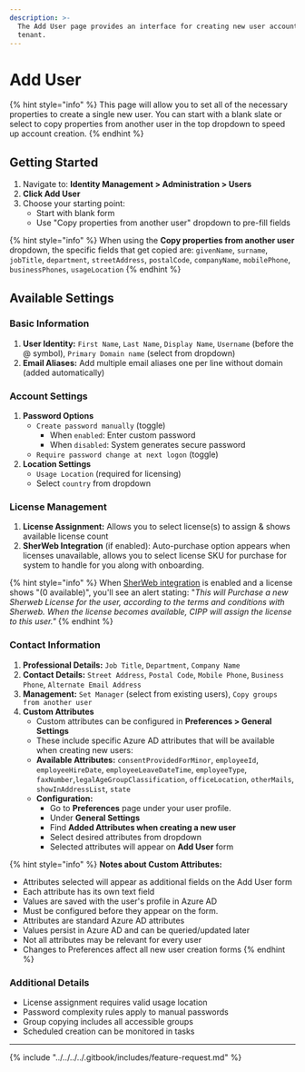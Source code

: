 ```yaml
---
description: >-
  The Add User page provides an interface for creating new user accounts in your
  tenant.
---
```


# Add User

{% hint style="info" %}
This page will allow you to set all of the necessary properties to create a single new user. You can start with a blank slate or select to copy properties from another user in the top dropdown to speed up account creation.
{% endhint %}

## Getting Started

1. Navigate to: **Identity Management > Administration > Users**
2. **Click Add User**
3. Choose your starting point:
   * Start with blank form
   * Use "Copy properties from another user" dropdown to pre-fill fields

{% hint style="info" %}
When using the **Copy properties from another user** dropdown, the specific fields that get copied are: `givenName`, `surname`, `jobTitle`, `department`, `streetAddress`, `postalCode`, `companyName`, `mobilePhone`, `businessPhones`, `usageLocation`
{% endhint %}

## Available Settings

### Basic Information

1. **User Identity:** `First Name`, `Last Name`, `Display Name`, `Username` (before the @ symbol), `Primary Domain name` (select from dropdown)
2. **Email Aliases:**  Add multiple email aliases one per line without domain (added automatically)

### Account Settings

1. **Password Options**
   * `Create password manually` (toggle)
     * When `enabled`: Enter custom password
     * When `disabled`: System generates secure password
   * `Require password change at next logon` (toggle)
2. **Location Settings**
   * `Usage Location` (required for licensing)
   * Select `country` from dropdown

### License Management

1. **License Assignment:** Allows you to select license(s) to assign & shows available license count
2. **SherWeb Integration** (if enabled): Auto-purchase option appears when licenses unavailable, allows you to select license SKU for purchase for system to handle for you along with onboarding.

{% hint style="info" %}
When [SherWeb integration](../../../cipp/integrations/sherweb.md) is enabled and a license shows "(0 available)", you'll see an alert stating: "_This will Purchase a new Sherweb License for the user, according to the terms and conditions with Sherweb. When the license becomes available, CIPP will assign the license to this user."_
{% endhint %}

### Contact Information

1. **Professional Details:** `Job Title`, `Department`, `Company Name`
2. **Contact Details:** `Street Address`, `Postal Code`, `Mobile Phone`, `Business Phone`, `Alternate Email Address`
3. **Management:** `Set Manager` (select from existing users), `Copy groups from another user`
4. **Custom Attributes**
   * Custom attributes can be configured in **Preferences > General Settings**
   * These include specific Azure AD attributes that will be available when creating new users:
   * **Available Attributes:** `consentProvidedForMinor`, `employeeId`, `employeeHireDate`, `employeeLeaveDateTime`, `employeeType`, `faxNumber`,`legalAgeGroupClassification`, `officeLocation`, `otherMails`, `showInAddressList`, `state`
   * **Configuration:**
     * Go to **Preferences** page under your user profile.
     * Under **General Settings**
     * Find **Added Attributes when creating a new user**
     * Select desired attributes from dropdown
     * Selected attributes will appear on **Add User** form

{% hint style="info" %}
**Notes about Custom Attributes:**

* Attributes selected will appear as additional fields on the Add User form
* Each attribute has its own text field
* Values are saved with the user's profile in Azure AD
* Must be configured before they appear on the form.&#x20;
* Attributes are standard Azure AD attributes
* Values persist in Azure AD and can be queried/updated later
* Not all attributes may be relevant for every user
* Changes to Preferences affect all new user creation forms
{% endhint %}

### Additional Details

* License assignment requires valid usage location
* Password complexity rules apply to manual passwords
* Group copying includes all accessible groups
* Scheduled creation can be monitored in tasks

***

{% include "../../../../.gitbook/includes/feature-request.md" %}
